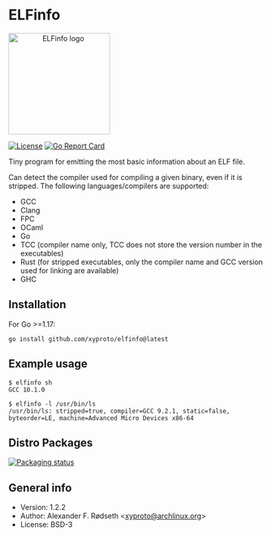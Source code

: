 # ELFinfo

<a align="center" href="https://github.com/xyproto/elfinfo"><img alt="ELFinfo logo" src="https://raw.githubusercontent.com/xyproto/elfinfo/main/web/elfinfo.png" width="200px"></a>

[![License](http://img.shields.io/badge/license-BSD-green.svg?style=flat)](https://raw.githubusercontent.com/xyproto/elfinfo/main/LICENSE) [![Go Report Card](https://goreportcard.com/badge/github.com/xyproto/elfinfo)](https://goreportcard.com/report/github.com/xyproto/elfinfo)

Tiny program for emitting the most basic information about an ELF file.

Can detect the compiler used for compiling a given binary, even if it is stripped. The following languages/compilers are supported:

* GCC
* Clang
* FPC
* OCaml
* Go
* TCC (compiler name only, TCC does not store the version number in the executables)
* Rust (for stripped executables, only the compiler name and GCC version used for linking are available)
* GHC

## Installation

For Go >=1.17:

    go install github.com/xyproto/elfinfo@latest

## Example usage

    $ elfinfo sh
    GCC 10.1.0

    $ elfinfo -l /usr/bin/ls
    /usr/bin/ls: stripped=true, compiler=GCC 9.2.1, static=false, byteorder=LE, machine=Advanced Micro Devices x86-64

## Distro Packages

[![Packaging status](https://repology.org/badge/vertical-allrepos/elfinfo.svg)](https://repology.org/project/elfinfo/versions)

## General info

* Version: 1.2.2
* Author: Alexander F. Rødseth &lt;xyproto@archlinux.org&gt;
* License: BSD-3
